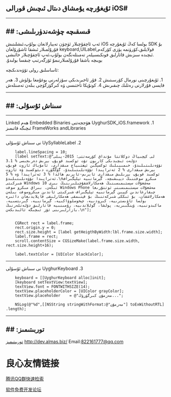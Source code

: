  ئۇيغۇرچە يۇمشاق دىتال ئىچىش قورالى iOS#
------------------------------------------


----------
## قىسقىچە چۈشەندۈرىلىشى:‫ ##‬
بۇ ‫‫SDK بولسا كەڭ ئۇيغۇرچە iOS ئەپ ئاچقۇچىلار ئۈچۈن تەييارلانغان بولۇپ،ئىشلىتىش قولايلىق،كۆرۈنمە يۈزى كۆركەم,keyboard,UILabel ‫قۇرۇلمىلار ئىشقا ئاشۇرۇلغان .ئىچىدە سىزىش قاتارلىق فونكىسىيلەر تەمىنلەنگەن بولۇپ،ئەپ ئاچقۇچىلار خائىشى بويىچە باشقا قۇرۇلمىلارنىمۇ ئۆزگەرتىپ چىقسا بولىدۇ.‬‬‬

ئاساسلىق رولى تۆۋەندىكىچە:

‫1. ئۇيغۇرچىنى نورمال كۆرسىتىش‬
‫2. قۇر ئاخىرىدىكى سۆزلەرنى بوغۇمغا بۆلۈش‬
‫3. ھەر قايسى قۇرلارنى رەتلىك چىقىرىش‬
‫4. كونۇپكا تاختىسى ۋە كىرگۈزگۈچى بىلەن تەمىنلەش‬


----------
## سىناش ئۇسۇلى:‫ ##‬


----------


‫1.	UyghurSDK_iOS.framework ھۆججەتنى Embedded Binaries ھەم Linked FrameWorks andLibraries ئىچىگە قاتىمىز‬


----------


‫2.	UySyllableLabel نى سىناش ئۇسۇلى‬

	    label.lineSpacing = 10;
        [label setText:@"لى كېچىياڭ دوكلاتتا مۇنداق كۆرسەتتى: 2015-يىلى دۆلەت ئىچىدىكى كاربون تۆت ئوكسىد قويۇپ بېرىش دەرىجىسى % 3.1 تۆۋەنلىتىلىدۇ، خىمىيىلىك ئوكسېگىن ئېھتىياج مىقدارى، ئامۇياك ئازوت قويۇپ بېرىش مىقدارى % 2 ئەتراپىدا تۆۋەنلىتىلىدۇ، گۈڭگۈرت دىئوكسىد ۋە ئازوت ئوكسىد قويۇپ بېرىلىش مىقدارى ئايرىم-ئايرىم ھالدا % 3 ئەتراپىدا ۋە % 5 ئەتراپىدا تۆۋەنلىتىلىدۇ.\nمىكرو سوفتنىڭ دېيىشىچە، گېرمانىيە تېلېگىراف شىركىتى Windows 10 مەشغۇلات سېستىمىسىنىڭ ھەمكارلاشقۇچىلىرىنىڭ بىرى ئىكەن. بىراق مىكرو سوفت Windows Phone مەشغۇلات سېستىمىسىنى ئوتتۇرىغا چىقارغاندىن كېيىن گېرمانىيە تېلېگىراف شىركىتى ئاندىن مىكروسوفت بىلەن ھەمكارلاشقان، بۇ ئىككى شىركەتنىڭ بۇ قېتىمقى ھەمكارلىقى قاپلايدىغان دائىرە بولسا ئاۋىسترىيە، كىرودىيە، چېخوسلوۋاكىيە، گېرمانىيە، گىرىتسىيە، ماكىدونىيە، ۋېنگىىريە، پولشا، گوللاندىيە، رۇمىنىيە قاتارلىق دۆلەتلەرنىڭ بازارلىرىنى ئۆز ئىچىگە ئالىدىكەن.\n"];
        
        
        CGRect rect = label.frame;
        rect.origin.y = 0;
        rect.size.height = [label getHeigthByWidth:lbl.frame.size.width];
        label.frame = rect;
        scroll.contentSize = CGSizeMake(label.frame.size.width, rect.size.height+16);
        
        label.textColor = [UIColor blackColor];


----------


‫3.	UyghurKeyboard نى سىناش ئۇسۇلى‬
 

	    keyboard = [[UyghurKeyboard alloc]init];
        [keyboard setTextView:textView];
        textView.font = FONTWITHSIZE(14);
        textView.placeholderColor = [UIColor grayColor];
        textView.placeholder    = @"مەزمۇن كىرگۈزۈڭ...";
    
        NSLog(@"%d",[[NSString stringWithFormat:@"مەزمۇن"] toExWithoutRTL] .length);


----------
## توربىتىمىز:‫ ##‬
[توربىتىمىز](http://dev.almas.biz/index.html)
http://dev.almas.biz/
Email:822161777@qq.com




 # 良心友情链接

[腾讯QQ群快速检索](http://u.720life.cn/s/8cf73f7c)

[软件免费开发论坛](http://u.720life.cn/s/bbb01dc0)